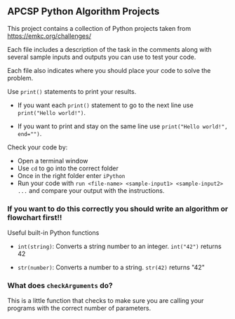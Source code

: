 ## APCSP Python Algorithm Projects

This project contains a collection of Python projects taken from https://emkc.org/challenges/

Each file includes a description of the task in the comments along with several sample
inputs and outputs you can use to test your code.

Each file also indicates where you should place your code to solve the problem.  

Use `print()` statements to print your results.

* If you want each `print()` statement to go to the next line use `print("Hello world!")`.

* If you want to print and stay on the same line use `print("Hello world!", end="")`.

Check your code by:

* Open a terminal window
* Use `cd` to go into the correct folder
* Once in the right folder enter `iPython`
* Run your code with `run <file-name> <sample-input1> <sample-input2> ...` and compare your output with the instructions.

### If you want to do this correctly you should write an algorithm or flowchart first!!

Useful built-in Python functions

* `int(string)`:  Converts a string number to an integer.  `int("42")` returns 42

* `str(number)`: Converts a number to a string.  `str(42)` returns "42"

### What does `checkArguments` do?

This is a little function that checks to make sure you are calling your programs with the correct number of parameters.
